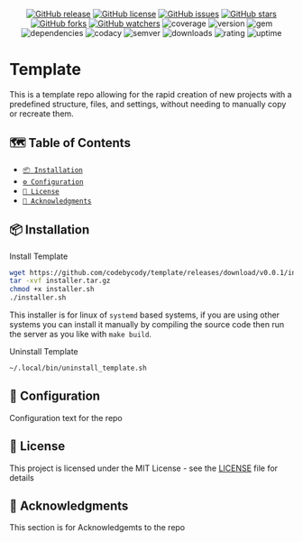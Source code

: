 <div align="center">
  
[![GitHub release](https://img.shields.io/github/v/release/codebycody/Template?color=blue&label=release)]()
[![GitHub license](https://img.shields.io/github/license/codebycody/Template?color=green)]()
[![GitHub issues](https://img.shields.io/github/issues/codebycody/Template?color=red)]()
[![GitHub stars](https://img.shields.io/github/stars/codebycody/Template?color=yellow)]()
[![GitHub forks](https://img.shields.io/github/forks/codebycody/Template?color=orange)]()
[![GitHub watchers](https://img.shields.io/github/watchers/codebycody/Template?color=blue)]()
![coverage](https://img.shields.io/badge/coverage-80%25-yellowgreen)
![version](https://img.shields.io/badge/version-1.2.3-blue)
![gem](https://img.shields.io/badge/gem-2.2.0-blue)
![dependencies](https://img.shields.io/badge/dependencies-out%20of%20date-orange)
![codacy](https://img.shields.io/badge/codacy-B-green)
![semver](https://img.shields.io/badge/semver-2.0.0-blue)
![downloads](https://img.shields.io/badge/downloads-13k%2Fmonth-brightgreen)
![rating](https://img.shields.io/badge/rating-★★★★☆-brightgreen)
![uptime](https://img.shields.io/badge/uptime-100%25-brightgreen)
</div>

# Template
This is a template repo allowing for the rapid creation of new projects with a predefined structure, files, and settings, without needing to manually copy or recreate them.

## 🗺️ Table of Contents
- [<code>📦 Installation</code>](#-installation)
- [<code>⚙️ Configuration</code>](#-configuration)
- [<code>📝 License</code>](#-license)
- [<code>📢 Acknowledgments</code>](#-acknowledgments)
 
## 📦 Installation
Install Template
```sh
wget https://github.com/codebycody/template/releases/download/v0.0.1/installer.tar.gz
tar -xvf installer.tar.gz
chmod +x installer.sh
./installer.sh
```
This installer is for linux of `systemd` based systems, if you are using other systems you can install it manually by compiling the source code then run the server as you like with `make build`.

Uninstall Template
```sh
~/.local/bin/uninstall_template.sh
```

## 🔧 Configuration 

Configuration text for the repo


## 📝 License
This project is licensed under the MIT License - see the [LICENSE](LICENSE) file for details

## 📢 Acknowledgments
This section is for Acknowledgemts to the repo

